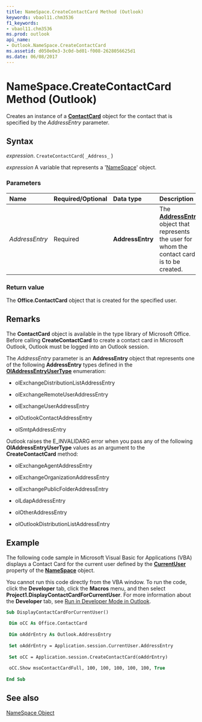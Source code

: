 ```yaml
---
title: NameSpace.CreateContactCard Method (Outlook)
keywords: vbaol11.chm3536
f1_keywords:
- vbaol11.chm3536
ms.prod: outlook
api_name:
- Outlook.NameSpace.CreateContactCard
ms.assetid: d050e0e3-3c0d-bd01-f008-2628056625d1
ms.date: 06/08/2017
---
```



# NameSpace.CreateContactCard Method (Outlook)

Creates an instance of a  **[ContactCard](./Office.ContactCard.md)** object for the contact that is specified by the _AddressEntry_ parameter.


## Syntax

 _expression_. `CreateContactCard`( `_Address_` )

 _expression_ A variable that represents a '[NameSpace](Outlook.NameSpace.md)' object.


### Parameters



|Name|Required/Optional|Data type|Description|
|:-----|:-----|:-----|:-----|
| _AddressEntry_|Required| **AddressEntry**|The  **[AddressEntry](Outlook.AddressEntry.md)** object that represents the user for whom the contact card is to be created.|

### Return value

The  **Office.ContactCard** object that is created for the specified user.


## Remarks

 The **ContactCard** object is available in the type library of Microsoft Office. Before calling **CreateContactCard** to create a contact card in Microsoft Outlook, Outlook must be logged into an Outlook session.

The  _AddressEntry_ parameter is an **AddressEntry** object that represents one of the following **AddressEntry** types defined in the **[OlAddressEntryUserType](Outlook.OlAddressEntryUserType.md)** enumeration:


- olExchangeDistributionListAddressEntry
    
- olExchangeRemoteUserAddressEntry
    
- olExchangeUserAddressEntry
    
- olOutlookContactAddressEntry
    
- olSmtpAddressEntry
    


Outlook raises the E_INVALIDARG error when you pass any of the following  **OlAddressEntryUserType** values as an argument to the **CreateContactCard** method:


- olExchangeAgentAddressEntry
    
- olExchangeOrganizationAddressEntry
    
- olExchangePublicFolderAddressEntry
    
- olLdapAddressEntry
    
- olOtherAddressEntry
    
- olOutlookDistributionListAddressEntry
    



## Example

 The following code sample in Microsoft Visual Basic for Applications (VBA) displays a Contact Card for the current user defined by the **[CurrentUser](Outlook.NameSpace.CurrentUser.md)** property of the **[NameSpace](Outlook.NameSpace.md)** object.

You cannot run this code directly from the VBA window. To run the code, click the  **Developer** tab, click the **Macros** menu, and then select **Project1.DisplayContactCardForCurrentUser**. For more information about the  **Developer** tab, see [Run in Developer Mode in Outlook](../outlook/How-to/Using-Visual-Basic-to-Customize-Outlook-Forms/run-in-developer-mode-in-outlook.md).




```vb
Sub DisplayContactCardForCurrentUser() 
 
 Dim oCC As Office.ContactCard 
 
 Dim oAddrEntry As Outlook.AddressEntry 
 
 Set oAddrEntry = Application.session.CurrentUser.AddressEntry 
 
 Set oCC = Application.session.CreateContactCard(oAddrEntry) 
 
 oCC.Show msoContactCardFull, 100, 100, 100, 100, 100, True 
 
End Sub
```


## See also


[NameSpace Object](Outlook.NameSpace.md)

